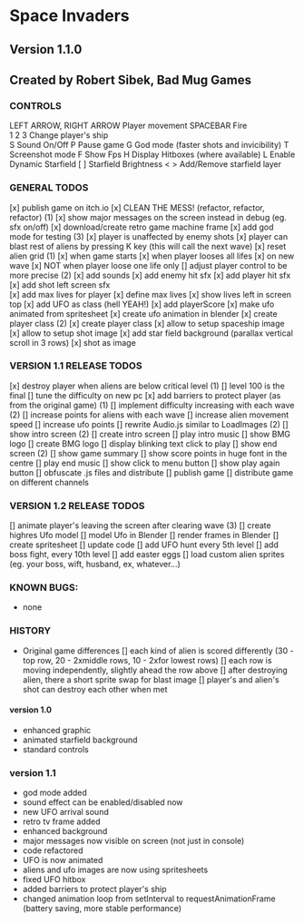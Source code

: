 # Space Invaders

## Version 1.1.0
## Created by Robert Sibek, Bad Mug Games

### CONTROLS
LEFT ARROW, RIGHT ARROW     Player movement
SPACEBAR                    Fire				
1 2 3                       Change player's ship 		
S                           Sound On/Off
P                           Pause game
G                           God mode (faster shots and invicibility)
T                           Screenshot mode
F                           Show Fps
H                           Display Hitboxes (where available)
L                           Enable Dynamic Starfield
[ ]                         Starfield Brightness
< >                         Add/Remove starfield layer


### GENERAL TODOS

[x] publish game on itch.io
[x] CLEAN THE MESS! (refactor, refactor, refactor) (1)
[x] show major messages on the screen instead in debug (eg. sfx on/off)
[x] download/create retro game machine frame 
[x] add god mode for testing (3)
	[x] player is unaffected by enemy shots
	[x] player can blast rest of aliens by pressing K key (this will call the next wave)
[x] reset alien grid (1)
	[x] when game starts
	[x] when player looses all lifes
	[x] on new wave
	[x] NOT when player loose one life only
[] adjust player control to be more precise (2)
[x] add sounds
	[x] add enemy hit sfx
	[x] add player hit sfx
	[x] add shot left screen sfx	
[x] add max lives for player
	[x] define max lives
	[x] show lives left in screen top
[x] add UFO as class (hell YEAH!)
[x] add playerScore
[x] make ufo animated from spritesheet
	[x] create ufo animation in blender
[x] create player class (2)
	[x] create player class
	[x] allow to setup spaceship image
	[x] allow to setup shot image
[x] add star field background (parallax vertical scroll in 3 rows)
[x] shot as image

### VERSION 1.1 RELEASE TODOS
[x] destroy player when aliens are below critical level (1)
[] level 100 is the final
[] tune the difficulty on new pc
[x] add barriers to protect player (as from the original game) (1)
[] implement difficulty increasing with each wave (2)
	[] increase points for aliens with each wave
	[] increase alien movement speed
	[] increase ufo points
[] rewrite Audio.js similar to LoadImages (2)
[] show intro screen (2)
    [] create intro screen
    [] play intro music
    [] show BMG logo
        [] create BMG logo
    [] display blinking text click to play
[] show end screen (2)
    [] show game summary
        [] show score points in huge font in the centre
        [] play end music
        [] show click to menu button
        [] show play again button
[] obfuscate .js files and distribute
[] publish game
[] distribute game on different channels

### VERSION 1.2 RELEASE TODOS
[] animate player's leaving the screen after clearing wave (3)
[] create highres Ufo model
    [] model Ufo in Blender
    [] render frames in Blender
    [] create spritesheet
    [] update code
[] add UFO hunt every 5th level
[] add boss fight, every 10th level
[] add easter eggs
    [] load custom alien sprites (eg. your boss, wift, husband, ex, whatever...)

### KNOWN BUGS:
- none

### HISTORY
- Original game differences
    [] each kind of alien is scored differently (30 - top row, 20 - 2xmiddle rows, 10 - 2xfor lowest rows)
    [] each row is moving independently, slightly ahead the row above
    [] after destroying alien, there a short sprite swap for blast image
    [] player's and alien's shot can destroy each other when met
    
#### version 1.0
- enhanced graphic
- animated starfield background
- standard controls

### version 1.1
- god mode added
- sound effect can be enabled/disabled now
- new UFO arrival sound
- retro tv frame added
- enhanced background
- major messages now visible on screen (not just in console)
- code refactored
- UFO is now animated
- aliens and ufo images are now using spritesheets
- fixed UFO hitbox
- added barriers to protect player's ship
- changed animation loop from setInterval to requestAnimationFrame (battery saving, more stable performance)


